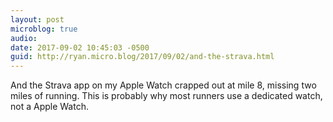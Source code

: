 ```yaml
---
layout: post
microblog: true
audio: 
date: 2017-09-02 10:45:03 -0500
guid: http://ryan.micro.blog/2017/09/02/and-the-strava.html
---
```

And the Strava app on my Apple Watch crapped out at mile 8, missing two miles of running. This is probably why most runners use a dedicated watch, not a Apple Watch. 
